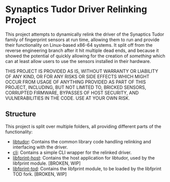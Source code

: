 # Synaptics Tudor Driver Relinking Project
This project attempts to dynamically relink the driver of the Synaptics Tudor
family of fingerprint sensors at run time, allowing them to run and provide
their functionality on Linux-based x86-64 systems. It split off from the reverse
engineering branch after it hit multiple dead ends, and because it showed the
potential of quickly allowing for the creation of *something* which can at least
allow users to use the sensors installed in their hardware.

THIS PROJECT IS PROVIDED AS IS, WITHOUT WARRANTY OR LIABILITY OF ANY KIND, OR
FOR ANY RISKS OR SIDE EFFECTS WHICH MIGHT OCCUR FROM USAGE OF ANYTHING PROVIDED
AS PART OF THIS PROJECT, INCLUDING, BUT NOT LIMITED TO, BRICKED SENSORS,
CORRUPTED FIRMWARE, BYPASSES OF HOST SECURITY, AND VULNERABILITIES IN THE CODE.
USE AT YOUR OWN RISK.

## Structure
This project is split over multiple folders, all providing different parts of
the functionality:
- [libtudor](libtudor/README.md): Contains the common library code handling
  relinking and interfacing with the driver.
- [cli](cli/README.md): Contains a simple CLI wrapper for the relinked driver.
- [libfprint-host](libfprint-host/README.md): Contains the host application for
  libtudor, used by the libfprint module. [BROKEN, WIP]
- [libfprint-tod](libfprint-tod/README.md): Contains the libfprint module, to be
  loaded by the libfprint TOD fork. [BROKEN, WIP]